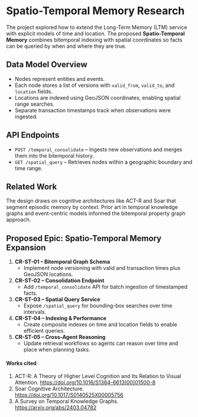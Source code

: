 # Spatio-Temporal Memory Research

The project explored how to extend the Long-Term Memory (LTM) service with explicit models of time and location. The proposed **Spatio-Temporal Memory** combines bitemporal indexing with spatial coordinates so facts can be queried by when and where they are true.

## Data Model Overview
- Nodes represent entities and events.
- Each node stores a list of versions with `valid_from`, `valid_to`, and `location` fields.
- Locations are indexed using GeoJSON coordinates, enabling spatial range searches.
- Separate transaction timestamps track when observations were ingested.

## API Endpoints
- `POST /temporal_consolidate` – Ingests new observations and merges them into the bitemporal history.
- `GET /spatial_query` – Retrieves nodes within a geographic boundary and time range.

## Related Work
The design draws on cognitive architectures like ACT-R and Soar that segment episodic memory by context. Prior art in temporal knowledge graphs and event-centric models informed the bitemporal property graph approach.

## Proposed Epic: Spatio-Temporal Memory Expansion
1. **CR-ST-01 – Bitemporal Graph Schema**
   - Implement node versioning with valid and transaction times plus GeoJSON locations.
2. **CR-ST-02 – Consolidation Endpoint**
   - Add `/temporal_consolidate` API for batch ingestion of timestamped facts.
3. **CR-ST-03 – Spatial Query Service**
   - Expose `/spatial_query` for bounding-box searches over time intervals.
4. **CR-ST-04 – Indexing & Performance**
   - Create composite indexes on time and location fields to enable efficient queries.
5. **CR-ST-05 – Cross-Agent Reasoning**
   - Update retrieval workflows so agents can reason over time and place when planning tasks.

#### Works cited
1. ACT-R: A Theory of Higher Level Cognition and Its Relation to Visual Attention. <https://doi.org/10.1016/S1364-6613(00)01500-8>
2. Soar Cognitive Architecture. <https://doi.org/10.1017/S0140525X00005756>
3. A Survey on Temporal Knowledge Graphs. <https://arxiv.org/abs/2403.04782>
